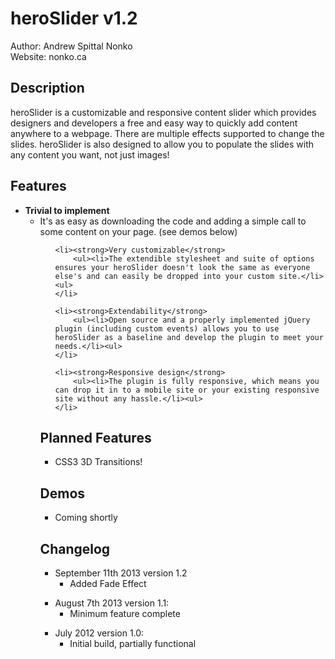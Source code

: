 <h1>heroSlider v1.2</h1>

Author: Andrew Spittal Nonko<br />
Website: nonko.ca

<h2>Description</h2>
heroSlider is a customizable and responsive content slider which provides designers and developers a free and easy way to quickly add content anywhere to a webpage. There are multiple effects supported to change the slides. heroSlider is also designed to allow you to populate the slides with any content you want, not just images!

<h2>Features</h2>
<ul>
    <li><strong>Trivial to implement</strong>
        <ul><li>It's as easy as downloading the code and adding a simple call to some content on your page. (see demos below)</li><ul>
    </li>

    <li><strong>Very customizable</strong>
        <ul><li>The extendible stylesheet and suite of options ensures your heroSlider doesn't look the same as everyone else's and can easily be dropped into your custom site.</li><ul>
    </li>

    <li><strong>Extendability</strong>
        <ul><li>Open source and a properly implemented jQuery plugin (including custom events) allows you to use heroSlider as a baseline and develop the plugin to meet your needs.</li><ul>
    </li>

    <li><strong>Responsive design</strong>
        <ul><li>The plugin is fully responsive, which means you can drop it in to a mobile site or your existing responsive site without any hassle.</li><ul>
    </li>
</ul>

<h2>Planned Features</h2>
<ul><li>CSS3 3D Transitions!</li></ul>

<h2>Demos</h2>
<ul><li>Coming shortly</li></ul>

<h2>Changelog</h2>
<ul><li>September 11th 2013 version 1.2
    <ul><li>Added Fade Effect</li></ul>
</li></ul>

<ul><li>August 7th 2013 version 1.1:
    <ul><li>Minimum feature complete</li></ul>
</li></ul>

<ul><li>July 2012 version 1.0:
    <ul><li>Initial build, partially functional</li></ul>
</li></ul>

